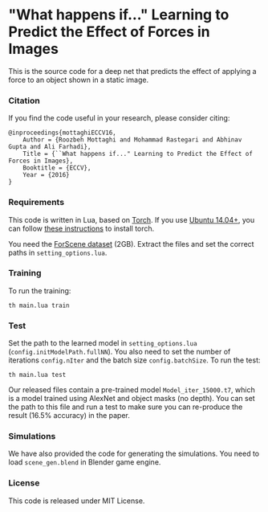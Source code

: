 # "What happens if..." Learning to Predict the Effect of Forces in Images
This is the source code for a deep net that predicts the effect of applying a force to an object shown in a static image.

### Citation
If you find the code useful in your research, please consider citing:
```
@inproceedings{mottaghiECCV16,
    Author = {Roozbeh Mottaghi and Mohammad Rastegari and Abhinav Gupta and Ali Farhadi},
    Title = {``What happens if..." Learning to Predict the Effect of Forces in Images},
    Booktitle = {ECCV},
    Year = {2016}
}
```

### Requirements
This code is written in Lua, based on [Torch](http://torch.ch). If you use [Ubuntu 14.04+](http://ubuntu.com), you can follow [these instructions](https://github.com/facebook/fbcunn/blob/master/INSTALL.md) to install torch.

You need the [ForScene dataset](https://s3-us-west-2.amazonaws.com/ai2-vision-datasets/ForScene_dataset/ForScene.tar.gz) (2GB). Extract the files and set the correct paths in `setting_options.lua`.

### Training
To run the training:
```
th main.lua train
```

### Test
Set the path to the learned model in `setting_options.lua` (`config.initModelPath.fullNN`). You also need to set the number of iterations `config.nIter` and the batch size `config.batchSize`. To run the test:
```
th main.lua test
```
Our released files contain a pre-trained model `Model_iter_15000.t7`, which is a model trained using AlexNet and object masks (no depth). You can set the path to this file and run a test to make sure you can re-produce the result (16.5% accuracy) in the paper.

### Simulations
We have also provided the code for generating the simulations. You need to load `scene_gen.blend` in Blender game engine.

### License
This code is released under MIT License.